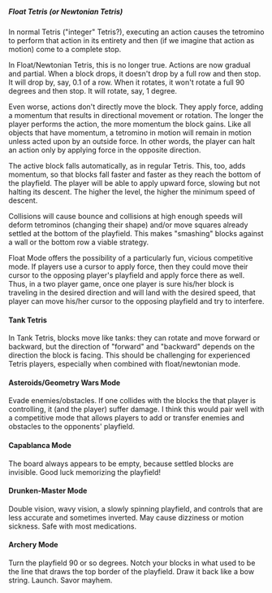 ##### Float Tetris (or Newtonian Tetris)
In normal Tetris ("integer" Tetris?), executing an action causes the tetromino to perform that action in its entirety and then (if we imagine that action as motion) come to a complete stop. 

In Float/Newtonian Tetris, this is no longer true. Actions are now gradual and partial. When a block drops, it doesn't drop by a full row and then stop. It will drop by, say, 0.1 of a row. When it rotates, it won't rotate a full 90 degrees and then stop. It will rotate, say, 1 degree.

Even worse, actions don't directly move the block. They apply force, adding a momentum that results in directional movement or rotation. The longer the player performs the action, the more momentum the block gains. Like all objects that have momentum, a tetromino in motion will remain in motion unless acted upon by an outside force. In other words, the player can halt an action only by applying force in the opposite direction.

The active block falls automatically, as in regular Tetris. This, too, adds momentum, so that blocks fall faster and faster as they reach the bottom of the playfield. The player will be able to apply upward force, slowing but not halting its descent. The higher the level, the higher the minimum speed of descent.

Collisions will cause bounce and collisions at high enough speeds will deform tetrominos (changing their shape) and/or move squares already settled at the bottom of the playfield. This makes "smashing" blocks against a wall or the bottom row a viable strategy.

Float Mode offers the possibility of a particularly fun, vicious competitive mode. If players use a cursor to apply force, then they could move their cursor to the opposing player's playfield and apply force there as well. Thus, in a two player game, once one player is sure his/her block is traveling in the desired direction and will land with the desired speed, that player can move his/her cursor to the opposing playfield and try to interfere.

#### Tank Tetris
In Tank Tetris, blocks move like tanks: they can rotate and move forward or backward, but the direction of "forward" and "backward" depends on the direction the block is facing. This should be challenging for experienced Tetris players, especially when combined with float/newtonian mode.

#### Asteroids/Geometry Wars Mode
Evade enemies/obstacles. If one collides with the blocks the that player is controlling, it (and the player) suffer damage. I think this would pair well with a competitive mode that allows players to add or transfer enemies and obstacles to the opponents' playfield.

#### Capablanca Mode
The board always appears to be empty, because settled blocks are invisible. Good luck memorizing the playfield!

#### Drunken-Master Mode
Double vision, wavy vision, a slowly spinning playfield, and controls that are less accurate and sometimes inverted. May cause dizziness or motion sickness. Safe with most medications.

#### Archery Mode
Turn the playfield 90 or so degrees. Notch your blocks in what used to be the line that draws the top border of the playfield. Draw it back like a bow string. Launch. Savor mayhem.
